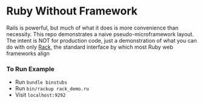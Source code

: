 # Ruby Without Framework

Rails is powerful, but much of what it does is more convenience than necessity. This repo demonstrates a naive pseudo-microframework layout. The intent is NOT for production code, just a demonstration of what you can do with only [Rack](https://github.com/rack/rack), the standard interface by which most Ruby web frameworks align

### To Run Example
* Run `bundle binstubs`
* Run `bin/rackup rack_demo.ru`
* Visit `localhost:9292`
